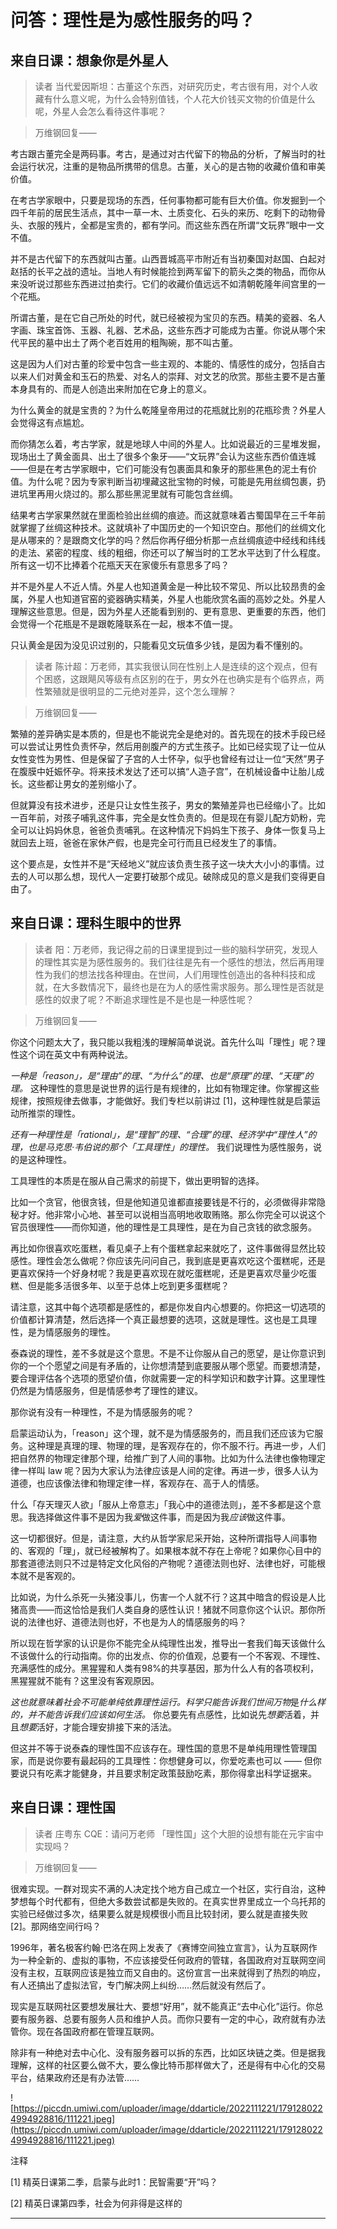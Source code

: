 # 问答：理性是为感性服务的吗？

## 来自日课：想象你是外星人

> 读者 当代爱因斯坦：古董这个东西，对研究历史，考古很有用，对个人收藏有什么意义呢，为什么会特别值钱，个人花大价钱买文物的价值是什么呢，外星人会怎么看待这件事呢？

> 万维钢回复——

考古跟古董完全是两码事。考古，是通过对古代留下的物品的分析，了解当时的社会运行状况，注重的是物品所携带的信息。古董，关心的是古物的收藏价值和审美价值。

在考古学家眼中，只要是现场的东西，任何事物都可能有巨大价值。你发掘到一个四千年前的居民生活点，其中一草一木、土质变化、石头的来历、吃剩下的动物骨头、衣服的残片，全都是宝贵的，都有学问。而这些东西在所谓“文玩界”眼中一文不值。

并不是古代留下的东西就叫古董。山西晋城高平市附近有当初秦国对赵国、白起对赵括的长平之战的遗址。当地人有时候能捡到两军留下的箭头之类的物品，而你从来没听说过那些东西进过拍卖行。它们的收藏价值远远不如清朝乾隆年间宫里的一个花瓶。

所谓古董，是在它自己所处的时代，就已经被视为宝贝的东西。精美的瓷器、名人字画、珠宝首饰、玉器、礼器、艺术品，这些东西才可能成为古董。你说从哪个宋代平民的墓中出土了两个老百姓用的粗陶碗，那不叫古董。

这是因为人们对古董的珍爱中包含一些主观的、本能的、情感性的成分，包括自古以来人们对黄金和玉石的热爱、对名人的崇拜、对文艺的欣赏。那些主要不是古董本身具有的、而是人创造出来附加在它身上的意义。

为什么黄金的就是宝贵的？为什么乾隆皇帝用过的花瓶就比别的花瓶珍贵？外星人会觉得这有点尴尬。

而你猜怎么着，考古学家，就是地球人中间的外星人。比如说最近的三星堆发掘，现场出土了黄金面具、出土了很多个象牙——“文玩界”会认为这些东西价值连城——但是在考古学家眼中，它们可能没有包裹面具和象牙的那些黑色的泥土有价值。为什么呢？因为专家判断当初埋藏这批宝物的时候，可能是先用丝绸包裹，扔进坑里再用火烧过的。那么那些黑泥里就有可能包含丝绸。

结果考古学家果然就在里面检验出丝绸的痕迹。而这就意味着古蜀国早在三千年前就掌握了丝绸这种技术。这就填补了中国历史的一个知识空白。那他们的丝绸文化是从哪来的？是跟商文化学的吗？然后你再仔细分析那一点丝绸痕迹中经线和纬线的走法、紧密的程度、线的粗细，你还可以了解当时的工艺水平达到了什么程度。所有这一切不比捧着个花瓶天天在家傻乐有意思多了吗？

并不是外星人不近人情。外星人也知道黄金是一种比较不常见、所以比较昂贵的金属，外星人也知道官窑的瓷器确实精美，外星人也能欣赏名画的高妙之处。外星人理解这些意思。但是，因为外星人还能看到别的、更有意思、更重要的东西，他们会觉得一个花瓶是不是跟乾隆联系在一起，根本不值一提。

只认黄金是因为没见识过别的，只能看见文玩值多少钱，是因为看不懂别的。

> 读者 陈计超：万老师，其实我很认同在性别上人是连续的这个观点，但有个困惑，这跟飓风等级有点区别的在于，男女外在也确实是有个临界点，两性繁殖就是很明显的二元绝对差异，这个怎么理解？

> 万维钢回复——

繁殖的差异确实是本质的，但是也不能说完全是绝对的。首先现在的技术手段已经可以尝试让男性负责怀孕，然后用剖腹产的方式生孩子。比如已经实现了让一位从女性变性为男性、但是保留了子宫的人士怀孕，似乎也曾经有过让一位“天然”男子在腹膜中妊娠怀孕。将来技术发达了还可以搞“人造子宫”，在机械设备中让胎儿成长。这些都让男女的差别缩小了。

但就算没有技术进步，还是只让女性生孩子，男女的繁殖差异也已经缩小了。比如一百年前，对孩子哺乳这件事，完全是女性负责的。但是现在有婴儿配方奶粉，完全可以让妈妈休息，爸爸负责哺乳。在这种情况下妈妈生下孩子、身体一恢复马上就回去上班，爸爸在家休产假，也是完全可行而且已经发生了的事情。

这个要点是，女性并不是“天经地义”就应该负责生孩子这一块大大小小的事情。过去的人可以那么想，现代人一定要打破那个成见。破除成见的意义是我们变得更自由了。

## 来自日课：理科生眼中的世界

> 读者 阳：万老师，我记得之前的日课里提到过一些的脑科学研究，发现人的理性其实是为感性服务的。我们往往是先有一个感性的想法，然后再用理性为我们的想法找各种理由。在世间，人们用理性创造出的各种科技和成就，在大多数情况下，最终也是在为人的感性需求服务。那么理性是否就是感性的奴隶了呢？不断追求理性是不是也是一种感性呢？

> 万维钢回复——

你这个问题太大了，我只能以我粗浅的理解简单说说。首先什么叫「理性」呢？理性这个词在英文中有两种说法。

 *一种是「reason」，是“理由”的理、“为什么”的理、也是“原理”的理、“天理”的理。* 这种理性的意思是说世界的运行是有规律的，比如有物理定律。你掌握这些规律，按照规律去做事，才能做好。我们专栏以前讲过 [1]，这种理性就是启蒙运动所推崇的理性。

 *还有一种理性是「rational」，是“理智”的理、“合理”的理、经济学中“理性人”的理，也是马克思·韦伯说的那个「工具理性」的理性。* 我们说理性为感性服务，说的是这种理性。

工具理性的本质是在服从自己需求的前提下，做出更明智的选择。

比如一个贪官，他很贪钱，但是他知道见谁都直接要钱是不行的，必须做得非常隐秘才好。他非常小心地、甚至可以说相当高明地收取贿赂。那么你完全可以说这个官员很理性——而你知道，他的理性是工具理性，是在为自己贪钱的欲念服务。

再比如你很喜欢吃蛋糕，看见桌子上有个蛋糕拿起来就吃了，这件事做得显然比较感性。理性会怎么做呢？你应该先问问自己，我到底是更喜欢吃这个蛋糕呢，还是更喜欢保持一个好身材呢？我是更喜欢现在就吃蛋糕呢，还是更喜欢尽量少吃蛋糕、但是能多活很多年、以至于总体上吃到更多蛋糕呢？

请注意，这其中每个选项都是感性的，都是你发自内心想要的。你把这一切选项的价值都计算清楚，然后选择一个真正最想要的选项，这就是理性。这也是工具理性，是为情感服务的理性。

泰森说的理性，差不多就是这个意思。不是不让你服从自己的愿望，是让你意识到你的一个个愿望之间是有矛盾的，让你想清楚到底要服从哪个愿望。而要想清楚，要合理评估各个选项的愿望价值，你就需要一定的科学知识和数字计算。这里理性仍然是为情感服务，但是情感参考了理性的建议。

那你说有没有一种理性，不是为情感服务的呢？

启蒙运动认为，「reason」这个理，就不是为情感服务的，而且我们还应该为它服务。这种理是真理的理、物理的理，是客观存在的，你不服不行。再进一步，人们把自然界的物理定律那个理，给推广到了人间的事物。比如为什么法律也像物理定律一样叫 law 呢？因为大家认为法律应该是人间的定律。再进一步，很多人认为道德，也应该像法律和物理定律一样，客观存在、高于人的情感。

什么「存天理灭人欲」「服从上帝意志」「我心中的道德法则」，差不多都是这个意思。我选择做这件事不是因为我*爱*做这件事，而是因为我*应该*做这件事。

这一切都很好。但是，请注意，大约从哲学家尼采开始，这种所谓指导人间事物的、客观的「理」，就已经被解构了。如果根本就不存在上帝呢？如果你心目中的那套道德法则只不过是特定文化风俗的产物呢？道德法则也好、法律也好，可能根本就不是客观的。

比如说，为什么杀死一头猪没事儿，伤害一个人就不行？这其中暗含的假设是人比猪高贵——而这恰恰是我们人类自身的感性认识！猪就不同意你这个认识。那你所说的法律也好、道德法则也好，不也是为人的情感服务的吗？

所以现在哲学家的认识是你不能完全从纯理性出发，推导出一套我们每天该做什么不该做什么的行动指南。你的出发点、你的价值观，总要有一个不客观、不理性、充满感性的成分。黑猩猩和人类有98%的共享基因，那为什么人有的各项权利，黑猩猩就不能有？这里没有客观原因。

 *这也就意味着社会不可能单纯依靠理性运行。科学只能告诉我们世间万物*是*什么样的，并不能告诉我们应该如何生活。* 你总要先有点感性，比如说先*想要*活着，并且*想要*活好，才能合理安排接下来的活法。

但这并不等于说泰森的理性国不应该存在。理性国的意思不是单纯用理性管理国家，而是说你要有最起码的工具理性：你想健身可以，你爱吃素也可以 —— 但你要说只有吃素才能健身，并且要求制定政策鼓励吃素，那你得拿出科学证据来。

## 来自日课：理性国

> 读者 庄粤东 CQE：请问万老师 「理性国」这个大胆的设想有能在元宇宙中实现吗？

> 万维钢回复——

很难实现。一群对现实不满的人决定找个地方自己成立一个社区，实行自治，这种梦想每个时代都有，但绝大多数尝试都是失败的。在真实世界里成立一个乌托邦的实验已经做过多次，结果要么就是规模很小而且比较封闭，要么就是直接失败 [2]。那网络空间行吗？

1996年，著名极客约翰·巴洛在网上发表了《赛博空间独立宣言》，认为互联网作为一种全新的、虚拟的事物，不应该接受任何政府的管辖，各国政府对互联网空间没有主权，互联网应该是独立而又自由的。这份宣言一出来就得到了热烈的响应，有人还搞出了虚拟法官，专门解决网上纠纷……然后就没有然后了。

现实是互联网社区要想发展壮大、要想“好用”，就不能真正“去中心化”运行。你总要有服务器、总要有服务人员和维护人员。而你只要有一定的中心，政府就有办法管你。现在各国政府都在管理互联网。

除非有一种绝对去中心化、没有服务器可以拆的东西，比如区块链之类。但是据我理解，这样的社区要么做不大，要么像比特币那样做大了，还是得有中心化的交易平台，结果政府还是有办法管……

![https://piccdn.umiwi.com/uploader/image/ddarticle/2022111221/1791280224994928816/111221.jpeg](https://piccdn.umiwi.com/uploader/image/ddarticle/2022111221/1791280224994928816/111221.jpeg)

注释

[1] 精英日课第二季，启蒙与此时1：民智需要“开”吗？

[2] 精英日课第四季，社会为何非得是这样的

---
